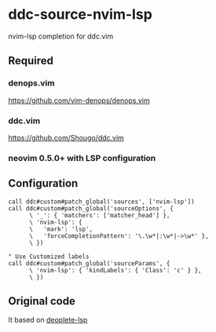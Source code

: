 # ddc-source-nvim-lsp

nvim-lsp completion for ddc.vim

## Required

### denops.vim

https://github.com/vim-denops/denops.vim

### ddc.vim

https://github.com/Shougo/ddc.vim

### neovim 0.5.0+ with LSP configuration

## Configuration

```vim
call ddc#custom#patch_global('sources', ['nvim-lsp'])
call ddc#custom#patch_global('sourceOptions', {
      \ '_': { 'matchers': ['matcher_head'] },
      \ 'nvim-lsp': {
      \   'mark': 'lsp',
      \   'forceCompletionPattern': '\.\w*|:\w*|->\w*' },
      \ })

" Use Customized labels
call ddc#custom#patch_global('sourceParams', {
      \ 'nvim-lsp': { 'kindLabels': { 'Class': 'c' } },
      \ })
```

## Original code

It based on [deoplete-lsp](https://github.com/deoplete-plugins/deoplete-lsp)
